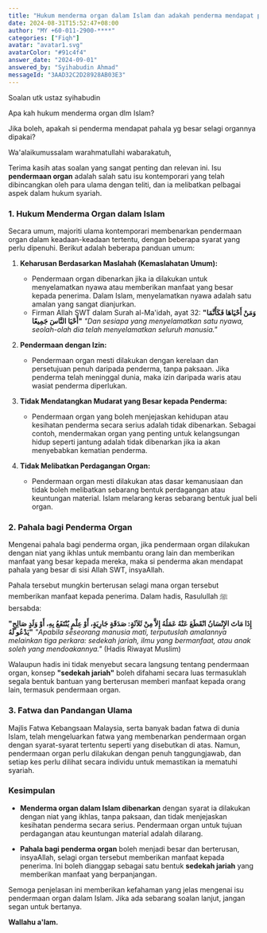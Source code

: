 ```yaml
---
title: "Hukum menderma organ dalam Islam dan adakah penderma mendapat pahala sepanjang organ digunakan?"
date: 2024-08-31T15:52:47+08:00
author: "MY +60-011-2900-****"
categories: ["Fiqh"]
avatar: "avatar1.svg"
avatarColor: "#91c4f4"
answer_date: "2024-09-01"
answered_by: "Syihabudin Ahmad"
messageId: "3AAD32C2D28928AB03E3"
---
```


Soalan utk ustaz syihabudin 

Apa kah hukum menderma organ dlm Islam? 

Jika boleh, apakah si penderma mendapat pahala yg besar selagi organnya dipakai?

<!--more-->

Wa'alaikumussalam warahmatullahi wabarakatuh,

Terima kasih atas soalan yang sangat penting dan relevan ini. Isu **pendermaan organ** adalah salah satu isu kontemporari yang telah dibincangkan oleh para ulama dengan teliti, dan ia melibatkan pelbagai aspek dalam hukum syariah.

### 1. **Hukum Menderma Organ dalam Islam**

Secara umum, majoriti ulama kontemporari membenarkan pendermaan organ dalam keadaan-keadaan tertentu, dengan beberapa syarat yang perlu dipenuhi. Berikut adalah beberapa panduan umum:

1. **Keharusan Berdasarkan Maslahah (Kemaslahatan Umum):**
   - Pendermaan organ dibenarkan jika ia dilakukan untuk menyelamatkan nyawa atau memberikan manfaat yang besar kepada penerima. Dalam Islam, menyelamatkan nyawa adalah satu amalan yang sangat dianjurkan.
   - Firman Allah SWT dalam Surah al-Ma'idah, ayat 32:
     **"وَمَنْ أَحْيَاهَا فَكَأَنَّمَا أَحْيَا النَّاسَ جَمِيعًا"**
     _"Dan sesiapa yang menyelamatkan satu nyawa, seolah-olah dia telah menyelamatkan seluruh manusia."_

2. **Pendermaan dengan Izin:**
   - Pendermaan organ mesti dilakukan dengan kerelaan dan persetujuan penuh daripada penderma, tanpa paksaan. Jika penderma telah meninggal dunia, maka izin daripada waris atau wasiat penderma diperlukan.
   
3. **Tidak Mendatangkan Mudarat yang Besar kepada Penderma:**
   - Pendermaan organ yang boleh menjejaskan kehidupan atau kesihatan penderma secara serius adalah tidak dibenarkan. Sebagai contoh, mendermakan organ yang penting untuk kelangsungan hidup seperti jantung adalah tidak dibenarkan jika ia akan menyebabkan kematian penderma.

4. **Tidak Melibatkan Perdagangan Organ:**
   - Pendermaan organ mesti dilakukan atas dasar kemanusiaan dan tidak boleh melibatkan sebarang bentuk perdagangan atau keuntungan material. Islam melarang keras sebarang bentuk jual beli organ.

### 2. **Pahala bagi Penderma Organ**

Mengenai pahala bagi penderma organ, jika pendermaan organ dilakukan dengan niat yang ikhlas untuk membantu orang lain dan memberikan manfaat yang besar kepada mereka, maka si penderma akan mendapat pahala yang besar di sisi Allah SWT, insyaAllah. 

Pahala tersebut mungkin berterusan selagi mana organ tersebut memberikan manfaat kepada penerima. Dalam hadis, Rasulullah ﷺ bersabda:

**"إِذَا مَاتَ الإِنْسَانُ انْقَطَعَ عَنْهُ عَمَلُهُ إِلاَّ مِنْ ثَلاَثَةٍ: صَدَقَةٍ جَارِيَةٍ، أَوْ عِلْمٍ يُنْتَفَعُ بِهِ، أَوْ وَلَدٍ صَالِحٍ يَدْعُو لَهُ"**
_"Apabila seseorang manusia mati, terputuslah amalannya melainkan tiga perkara: sedekah jariah, ilmu yang bermanfaat, atau anak soleh yang mendoakannya."_
(Hadis Riwayat Muslim)

Walaupun hadis ini tidak menyebut secara langsung tentang pendermaan organ, konsep **"sedekah jariah"** boleh difahami secara luas termasuklah segala bentuk bantuan yang berterusan memberi manfaat kepada orang lain, termasuk pendermaan organ.

### 3. **Fatwa dan Pandangan Ulama**

Majlis Fatwa Kebangsaan Malaysia, serta banyak badan fatwa di dunia Islam, telah mengeluarkan fatwa yang membenarkan pendermaan organ dengan syarat-syarat tertentu seperti yang disebutkan di atas. Namun, pendermaan organ perlu dilakukan dengan penuh tanggungjawab, dan setiap kes perlu dilihat secara individu untuk memastikan ia mematuhi syariah.

### Kesimpulan

- **Menderma organ dalam Islam dibenarkan** dengan syarat ia dilakukan dengan niat yang ikhlas, tanpa paksaan, dan tidak menjejaskan kesihatan penderma secara serius. Pendermaan organ untuk tujuan perdagangan atau keuntungan material adalah dilarang.
  
- **Pahala bagi penderma organ** boleh menjadi besar dan berterusan, insyaAllah, selagi organ tersebut memberikan manfaat kepada penerima. Ini boleh dianggap sebagai satu bentuk **sedekah jariah** yang memberikan manfaat yang berpanjangan.

Semoga penjelasan ini memberikan kefahaman yang jelas mengenai isu pendermaan organ dalam Islam. Jika ada sebarang soalan lanjut, jangan segan untuk bertanya.

**Wallahu a'lam.**
